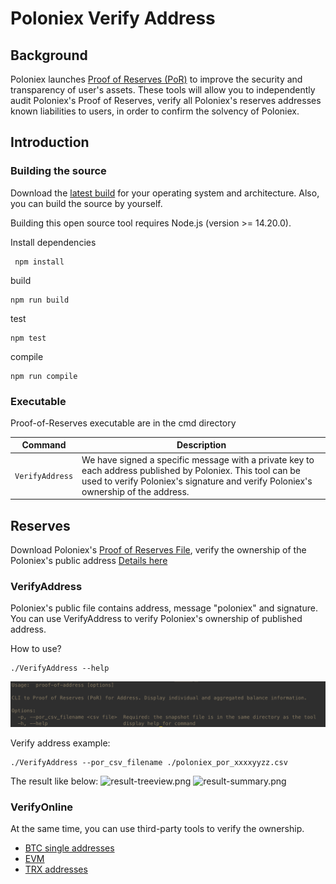 # Poloniex Verify Address

## Background

Poloniex launches [Proof of Reserves (PoR)]() to improve the security and transparency of user's assets. These tools will allow
you to independently audit Poloniex's Proof of Reserves, verify all Poloniex's reserves addresses known liabilities to
users, in order to confirm the solvency of Poloniex.

## Introduction

### Building the source

Download the [latest build](https://github.com/poloniex/tools-nodejs-address-verify/releases) for your operating system and architecture. Also, you can build the source by yourself.

Building this open source tool requires Node.js (version >= 14.20.0).

Install dependencies
```shell
 npm install 
```

build
```shell
npm run build
```

test
```shell
npm test
```

compile
```shell
npm run compile
```

### Executable

Proof-of-Reserves executable are in the cmd directory

|    Command    | Description                                                                                                                                                                     |
| :-----------: |---------------------------------------------------------------------------------------------------------------------------------------------------------------------------------|
|   `VerifyAddress`    | We have signed a specific message with a private key to each address published by Poloniex. This tool can be used to verify Poloniex's signature and verify Poloniex's ownership of the address. |

## Reserves

Download Poloniex's [Proof of Reserves File](), verify the ownership of the Poloniex's public address [Details here]()

### VerifyAddress

Poloniex's public file contains address, message "poloniex" and signature. You can use VerifyAddress to verify
Poloniex's ownership of published address.

How to use?

```shell
./VerifyAddress --help
```

![cli-help.png](assets/cli-help.png)

Verify address example:
```shell
./VerifyAddress --por_csv_filename ./poloniex_por_xxxxyyzz.csv
```

The result like below:
![result-treeview.png](assets%2Fresult-treeview.png)
![result-summary.png](assets%2Fresult-summary.png)

### VerifyOnline

At the same time, you can use third-party tools to verify the ownership.
- [BTC single addresses](https://www.bitcoin.com/tools/verify-message/)
- [EVM](https://etherscan.io/verifiedsignatures)
- [TRX addresses](https://tronscan.org/#/tools/verify-sign)
